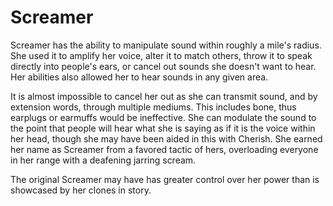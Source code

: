 # Screamer
Screamer has the ability to manipulate sound within roughly a mile's radius. She used it to amplify her voice, alter it to match others, throw it to speak directly into people's ears, or cancel out sounds she doesn't want to hear. Her abilities also allowed her to hear sounds in any given area.

It is almost impossible to cancel her out as she can transmit sound, and by extension words, through multiple mediums. This includes bone, thus earplugs or earmuffs would be ineffective. She can modulate the sound to the point that people will hear what she is saying as if it is the voice within her head, though she may have been aided in this with Cherish. 
She earned her name as Screamer from a favored tactic of hers, overloading everyone in her range with a deafening jarring scream.

The original Screamer may have has greater control over her power than is showcased by her clones in story.

